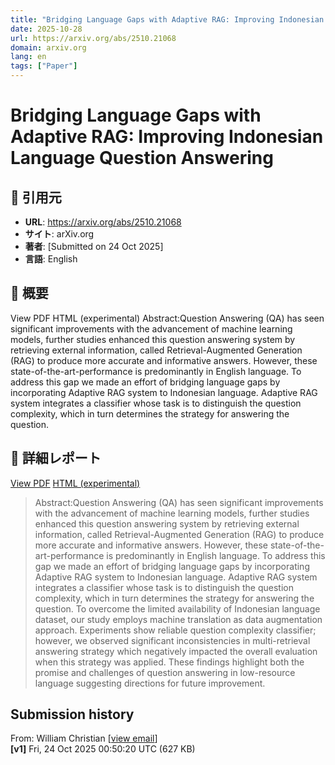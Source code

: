 ```yaml
---
title: "Bridging Language Gaps with Adaptive RAG: Improving Indonesian Language Question Answering"
date: 2025-10-28
url: https://arxiv.org/abs/2510.21068
domain: arxiv.org
lang: en
tags: ["Paper"]
---
```

# Bridging Language Gaps with Adaptive RAG: Improving Indonesian Language Question Answering

## 🔗 引用元
- **URL**: https://arxiv.org/abs/2510.21068
- **サイト**: arXiv.org
- **著者**: [Submitted on 24 Oct 2025]
- **言語**: English
## 🧭 概要
View PDF
    HTML (experimental)
            Abstract:Question Answering (QA) has seen significant improvements with the advancement of machine learning models, further studies enhanced this question answering system by retrieving external information, called Retrieval-Augmented Generation (RAG) to produce more accurate and informative answers. However, these state-of-the-art-performance is predominantly in English language. To address this gap we made an effort of bridging language gaps by incorporating Adaptive RAG system to Indonesian language. Adaptive RAG system integrates a classifier whose task is to distinguish the question complexity, which in turn determines the strategy for answering the question.

## 📝 詳細レポート
[View PDF](https://arxiv.org/pdf/2510.21068) [HTML (experimental)](https://arxiv.org/html/2510.21068v1)

> Abstract:Question Answering (QA) has seen significant improvements with the advancement of machine learning models, further studies enhanced this question answering system by retrieving external information, called Retrieval-Augmented Generation (RAG) to produce more accurate and informative answers. However, these state-of-the-art-performance is predominantly in English language. To address this gap we made an effort of bridging language gaps by incorporating Adaptive RAG system to Indonesian language. Adaptive RAG system integrates a classifier whose task is to distinguish the question complexity, which in turn determines the strategy for answering the question. To overcome the limited availability of Indonesian language dataset, our study employs machine translation as data augmentation approach. Experiments show reliable question complexity classifier; however, we observed significant inconsistencies in multi-retrieval answering strategy which negatively impacted the overall evaluation when this strategy was applied. These findings highlight both the promise and challenges of question answering in low-resource language suggesting directions for future improvement.

Submission history
------------------

From: William Christian \[[view email](https://arxiv.org/show-email/9ad29957/2510.21068)\]  
**\[v1\]** Fri, 24 Oct 2025 00:50:20 UTC (627 KB)

